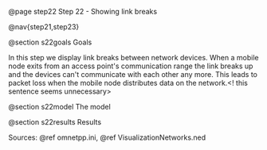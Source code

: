 @page step22 Step 22 - Showing link breaks

@nav{step21,step23}

@section s22goals Goals

In this step we display link breaks between network devices. When a mobile node 
exits from an access point's communication range the link breaks up and the devices 
can't communicate with each other any more. This leads to packet loss when the mobile 
node distributes data on the network.<! this sentence seems unnecessary>

<!--
Ebben a lépésben a link break-eket mutatjuk meg. 
Ha egy mozgó node kimegy egy access point communication range-éből, akkor a kapcsolat 
megszakad az eszközök között és nem lesznek képesek a kommunikációra egymással. Ennek 
csomagvesztés lehet a következménye, ha a mozgó eszköz adatokat forgalmaz a hálózaton.
-->

@section s22model The model

@section s22results Results

Sources: @ref omnetpp.ini, @ref VisualizationNetworks.ned
